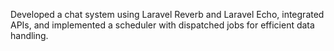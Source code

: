 Developed a chat system using Laravel Reverb and Laravel Echo, integrated APIs, and implemented a scheduler with dispatched jobs for efficient data handling.